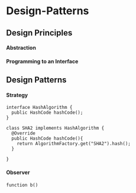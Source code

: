 # Design-Patterns

## Design Principles

#### Abstraction
#### Programming to an Interface

## Design Patterns

#### Strategy
```
interface HashAlgorithm {
  public HashCode hashCode();
}
```

```
class SHA2 implements HashAlgorithm {
  @Override
  public HashCode hashCode(){
    return AlgorithmFactory.get("SHA2").hash();
  }
  
}
```
#### Observer
```
function b()
```
